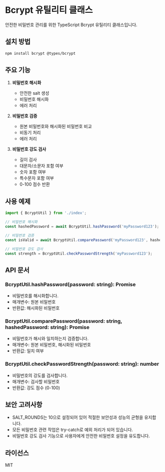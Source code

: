 # Bcrypt 유틸리티 클래스

안전한 비밀번호 관리를 위한 TypeScript Bcrypt 유틸리티 클래스입니다.

## 설치 방법

```bash
npm install bcrypt @types/bcrypt
```

## 주요 기능

1. **비밀번호 해시화**
   - 안전한 salt 생성
   - 비밀번호 해시화
   - 에러 처리

2. **비밀번호 검증**
   - 원본 비밀번호와 해시화된 비밀번호 비교
   - 비동기 처리
   - 에러 처리

3. **비밀번호 강도 검사**
   - 길이 검사
   - 대문자/소문자 포함 여부
   - 숫자 포함 여부
   - 특수문자 포함 여부
   - 0-100 점수 반환

## 사용 예제

```typescript
import { BcryptUtil } from './index';

// 비밀번호 해시화
const hashedPassword = await BcryptUtil.hashPassword('myPassword123');

// 비밀번호 검증
const isValid = await BcryptUtil.comparePassword('myPassword123', hashedPassword);

// 비밀번호 강도 검사
const strength = BcryptUtil.checkPasswordStrength('myPassword123');
```

## API 문서

### BcryptUtil.hashPassword(password: string): Promise<string>
- 비밀번호를 해시화합니다.
- 매개변수: 원본 비밀번호
- 반환값: 해시화된 비밀번호

### BcryptUtil.comparePassword(password: string, hashedPassword: string): Promise<boolean>
- 비밀번호가 해시와 일치하는지 검증합니다.
- 매개변수: 원본 비밀번호, 해시화된 비밀번호
- 반환값: 일치 여부

### BcryptUtil.checkPasswordStrength(password: string): number
- 비밀번호의 강도를 검사합니다.
- 매개변수: 검사할 비밀번호
- 반환값: 강도 점수 (0-100)

## 보안 고려사항

- SALT_ROUNDS는 10으로 설정되어 있어 적절한 보안성과 성능의 균형을 유지합니다.
- 모든 비밀번호 관련 작업은 try-catch로 예외 처리가 되어 있습니다.
- 비밀번호 강도 검사 기능으로 사용자에게 안전한 비밀번호 설정을 유도합니다.

## 라이선스

MIT

